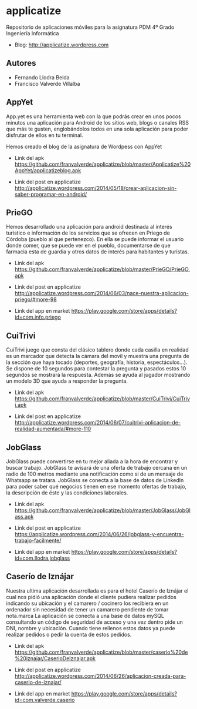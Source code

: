 applicatize
===========

Repositorio de aplicaciones móviles para la asignatura PDM 4º Grado Ingeniería Informática 
- Blog: http://applicatize.wordpress.com

Autores
-------

- Fernando Llodra Belda
- Francisco Valverde Villalba

AppYet
------

App.yet es una herramienta web con la que podrás crear en unos pocos minutos una aplicación para Android de los sitios web, blogs o canales RSS que más te gusten, englobándolos todos en una sola aplicación para poder disfrutar de ellos en tu terminal. 

Hemos creado el blog de la asignatura de Wordpess con AppYet
- Link del apk
https://github.com/franvalverde/applicatize/blob/master/Applicatize%20AppYet/applicatizeblog.apk

- Link del post en applicatize
http://applicatize.wordpress.com/2014/05/18/crear-aplicacion-sin-saber-programar-en-android/

PrieGO
------

Hemos desarrollado una aplicación para android destinada al interés turístico e información de los servicios que se ofrecen en Priego de Córdoba (pueblo al que pertenezco). En ella se puede informar el usuario donde comer, que se puede ver en el pueblo, documentarse de que farmacia esta de guardia y otros datos de interés para habitantes y turistas.
- Link del apk
https://github.com/franvalverde/applicatize/blob/master/PrieGO/PrieGO.apk

- Link del post en applicatize
http://applicatize.wordpress.com/2014/06/03/nace-nuestra-aplicacion-priego/#more-98

- Link del app en market
https://play.google.com/store/apps/details?id=com.info.priego

CuiTrivi
--------

CuiTrivi juego que consta del clásico tablero donde cada casilla en realidad es un marcador que detecta la cámara del movil y muestra una pregunta de la sección que haya tocado (deportes, geografía, historia, espectáculos…). Se dispone de 10 segundos para contestar la pregunta y pasados estos 10 segundos se mostrará la respuesta. Además se ayuda al jugador mostrando un modelo 3D que ayuda a responder la pregunta.

- Link del apk
https://github.com/franvalverde/applicatize/blob/master/CuiTrivi/CuiTrivi.apk

- Link del post en applicatize
http://applicatize.wordpress.com/2014/06/07/cuitrivi-aplicacion-de-realidad-aumentada/#more-110


JobGlass
--------

JobGlass puede convertirse en tu mejor aliada a la hora de encontrar y buscar trabajo.
JobGlass te avisará de una oferta de trabajo cercana en un radio de 100 metros mediante una notificación como si de un mensaje de Whatsapp se tratara. JobGlass se conecta a la base de datos de LinkedIn para poder saber qué negocios tienen en ese momento ofertas de trabajo, la descripción de éste y las condiciones laborales.

- Link del apk
https://github.com/franvalverde/applicatize/blob/master/JobGlass/JobGlass.apk

- Link del post en applicatize
https://applicatize.wordpress.com/2014/06/26/jobglass-y-encuentra-trabajo-facilmente/

- Link del app en market
https://play.google.com/store/apps/details?id=com.llodra.jobglass

Caserío de Iznájar
------------------

Nuestra ultima aplicación desarrollada es para el hotel Caserío de Iznájar el cual nos pidió una aplicación donde el cliente pudiera realizar pedidos indicando su ubicación y el camarero / cocinero los recibiera en un ordenador sin necesidad de tener un camarero pendiente de tomar nota.marca
La aplicación se conecta a una base de datos mySQL consultando un código de seguridad de acceso y una vez dentro pide un DNI, nombre y ubicación. Cuando tiene rellenos estos datos ya puede realizar pedidos o pedir la cuenta de estos pedidos.

- Link del apk
https://github.com/franvalverde/applicatize/blob/master/caserio%20de%20iznajar/CaserioDeIznajar.apk

- Link del post en applicatize
http://applicatize.wordpress.com/2014/06/26/aplicacion-creada-para-caserio-de-iznajar/

- Link del app en market
https://play.google.com/store/apps/details?id=com.valverde.caserio
